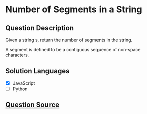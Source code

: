 # Number of Segments in a String

## Question Description

Given a string s, return the number of segments in the string.

A segment is defined to be a contiguous sequence of non-space characters.

## Solution Languages

- [x] JavaScript
- [ ] Python

## [Question Source](https://leetcode.com/problems/number-of-segments-in-a-string)
